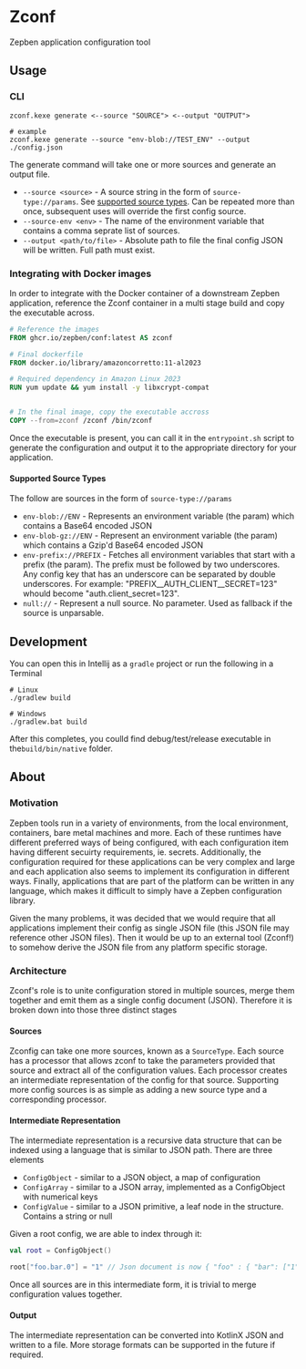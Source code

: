 # Zconf

Zepben application configuration tool

## Usage

### CLI

```text
zconf.kexe generate <--source "SOURCE"> <--output "OUTPUT">

# example
zconf.kexe generate --source "env-blob://TEST_ENV" --output ./config.json
```

The generate command will take one or more sources and generate an output file.

- `--source <source>` - A source string in the form of `source-type://params`. See [supported source types](#supported-source-types). Can be repeated more than once, subsequent uses will override the first config source.
- `--source-env <env>` - The name of the environment variable that contains a comma seprate list of sources.
- `--output <path/to/file>` - Absolute path to file the final config JSON will be written. Full path must exist.

### Integrating with Docker images

In order to integrate with the Docker container of a downstream Zepben application, reference the Zconf container in a multi stage build and copy the executable across.

```dockerfile
# Reference the images
FROM ghcr.io/zepben/conf:latest AS zconf

# Final dockerfile
FROM docker.io/library/amazoncorretto:11-al2023

# Required dependency in Amazon Linux 2023
RUN yum update && yum install -y libxcrypt-compat


# In the final image, copy the executable accross
COPY --from=zconf /zconf /bin/zconf
```

Once the executable is present, you can call it in the `entrypoint.sh` script to generate the configuration and output it to the appropriate directory for your application.

#### Supported Source Types

The follow are sources in the form of `source-type://params`

- `env-blob://ENV` - Represents an environment variable (the param) which contains a Base64 encoded JSON
- `env-blob-gz://ENV` - Represent an environment variable (the param) which contains a Gzip'd Base64 encoded JSON
- `env-prefix://PREFIX` - Fetches all environment variables that start with a prefix (the param). The prefix must be followed by two underscores. Any config key that has an underscore can be separated by double underscores. For example: "PREFIX__AUTH_CLIENT__SECRET=123" whould become "auth.client_secret=123".
- `null://` - Represent a null source. No parameter. Used as fallback if the source is unparsable.

## Development

You can open this in Intellij as a `gradle` project or run the following in a Terminal

```shell
# Linux
./gradlew build

# Windows
./gradlew.bat build
```

After this completes, you coulld find debug/test/release executable in the`build/bin/native` folder.

## About

### Motivation

Zepben tools run in a variety of environments, from the local environment, containers, bare metal machines and more. Each of these runtimes have different preferred ways of being configured, with each configuration item having different secuirty requirements, ie. secrets. Additionally, the configuration required for these applications can be very complex and large and each application also seems to implement its configuration in different ways. Finally, applications that are part of the platform can be written in any language, which makes it difficult to simply have a Zepben configuration library.

Given the many problems, it was decided that we would require that all applications implement their config as single JSON file (this JSON file may reference other JSON files). Then it would be up to an external tool (Zconf!) to somehow derive the JSON file from any platform specific storage.

### Architecture

Zconf's role is to unite configuration stored in multiple sources, merge them together and emit them as a single config document (JSON). Therefore it is broken down into those three distinct stages

#### Sources

Zconfig can take one more sources, known as a `SourceType`. Each source has a processor that allows zconf to take the parameters provided that source and extract all of the configuration values. Each processor creates an intermediate representation of the config for that source. Supporting more config sources is as simple as adding a new source type and a corresponding processor.

#### Intermediate Representation

The intermediate representation is a recursive data structure that can be indexed using a language that is similar to JSON path. There are three elements

- `ConfigObject` - similar to a JSON object, a map of configuration
- `ConfigArray` - similar to a JSON array, implemented as a ConfigObject with numerical keys
- `ConfigValue` - similar to a JSON primitive, a leaf node in the structure. Contains a string or null

Given a root config, we are able to index through it:

```kotlin
val root = ConfigObject()

root["foo.bar.0"] = "1" // Json document is now { "foo" : { "bar": ["1"] }}
```

Once all sources are in this intermediate form, it is trivial to merge configuration values together.

#### Output

The intermediate representation can be converted into KotlinX JSON and written to a file. More storage formats can be supported in the future if required.

